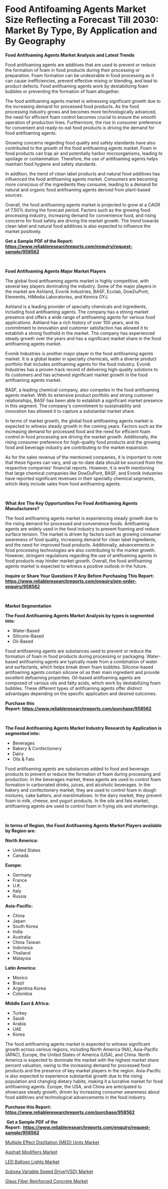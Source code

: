 <p><h1>Food Antifoaming Agents Market Size Reflecting a Forecast Till 2030: Market By Type, By Application and By Geography</h1></p><p><strong>Food Antifoaming Agents Market Analysis and Latest Trends</strong></p>
<p><p>Food antifoaming agents are additives that are used to prevent or reduce the formation of foam in food products during their processing or preparation. Foam formation can be undesirable in food processing as it can cause inefficiencies, prevent effective mixing or blending, and lead to product defects. Food antifoaming agents work by destabilizing foam bubbles or preventing the formation of foam altogether.</p><p>The food antifoaming agents market is witnessing significant growth due to the increasing demand for processed food products. As the food processing industry grows and becomes more technologically advanced, the need for efficient foam control becomes crucial to ensure the smooth operation of production lines. Furthermore, the rise in consumer preference for convenient and ready-to-eat food products is driving the demand for food antifoaming agents.</p><p>Growing concerns regarding food quality and safety standards have also contributed to the growth of the food antifoaming agents market. Foam in food products can trap air and potentially harbor microorganisms, leading to spoilage or contamination. Therefore, the use of antifoaming agents helps maintain food hygiene and safety standards.</p><p>In addition, the trend of clean label products and natural food additives has influenced the food antifoaming agents market. Consumers are becoming more conscious of the ingredients they consume, leading to a demand for natural and organic food antifoaming agents derived from plant-based sources.</p><p>Overall, the food antifoaming agents market is projected to grow at a CAGR of 7.50% during the forecast period. Factors such as the growing food processing industry, increasing demand for convenience food, and rising concerns for food safety are driving the market growth. The trend towards clean label and natural food additives is also expected to influence the market positively.</p></p>
<p><strong>Get a Sample PDF of the Report:&nbsp; <a href="https://www.reliableresearchreports.com/enquiry/request-sample/958562">https://www.reliableresearchreports.com/enquiry/request-sample/958562</a></strong></p>
<p>&nbsp;</p>
<p><strong>Food Antifoaming Agents Major Market Players</strong></p>
<p><p>The global food antifoaming agents market is highly competitive, with several key players dominating the industry. Some of the major players in the market are Ashland, Evonik Industries, BASF, Ecolab, DowDuPont, Elementis, HiMedia Laboratories, and Kemira OYJ.</p><p>Ashland is a leading provider of specialty chemicals and ingredients, including food antifoaming agents. The company has a strong market presence and offers a wide range of antifoaming agents for various food applications. Ashland has a rich history of over 100 years, and its commitment to innovation and customer satisfaction has allowed it to establish a strong foothold in the market. The company has experienced steady growth over the years and has a significant market share in the food antifoaming agents market.</p><p>Evonik Industries is another major player in the food antifoaming agents market. It is a global leader in specialty chemicals, with a diverse product portfolio that includes antifoaming agents for the food industry. Evonik Industries has a proven track record of delivering high-quality solutions to its customers and has achieved significant market growth in the food antifoaming agents market.</p><p>BASF, a leading chemical company, also competes in the food antifoaming agents market. With its extensive product portfolio and strong customer relationships, BASF has been able to establish a significant market presence in this segment. The company's commitment to sustainability and innovation has allowed it to capture a substantial market share.</p><p>In terms of market growth, the global food antifoaming agents market is expected to witness steady growth in the coming years. Factors such as the increasing demand for processed food and the need for efficient foam control in food processing are driving the market growth. Additionally, the rising consumer preference for high-quality food products and the growing food and beverage industry are contributing to the market expansion.</p><p>As for the sales revenue of the mentioned companies, it is important to note that these figures can vary, and up-to-date data should be sourced from the respective companies' financial reports. However, it is worth mentioning that large chemical companies like DowDuPont, BASF, and Evonik Industries have reported significant revenues in their specialty chemical segments, which likely include sales from food antifoaming agents.</p></p>
<p>&nbsp;</p>
<p><strong>What Are The Key Opportunities For Food Antifoaming Agents Manufacturers?</strong></p>
<p><p>The food antifoaming agents market is experiencing steady growth due to the rising demand for processed and convenience foods. Antifoaming agents are widely used in the food industry to prevent foaming and reduce surface tension. The market is driven by factors such as growing consumer awareness of food quality, increasing demand for clean label ingredients, and the need for improved food products. Additionally, advancements in food processing technologies are also contributing to the market growth. However, stringent regulations regarding the use of antifoaming agents in food products may hinder market growth. Overall, the food antifoaming agents market is expected to witness a positive outlook in the future.</p></p>
<p><strong>Inquire or Share Your Questions If Any Before Purchasing This Report: <a href="https://www.reliableresearchreports.com/enquiry/pre-order-enquiry/958562">https://www.reliableresearchreports.com/enquiry/pre-order-enquiry/958562</a></strong></p>
<p>&nbsp;</p>
<p><strong>Market Segmentation</strong></p>
<p><strong>The Food Antifoaming Agents Market Analysis by types is segmented into:</strong></p>
<p><ul><li>Water-Based</li><li>Silicone-Based</li><li>Oil-Based</li></ul></p>
<p><p>Food antifoaming agents are substances used to prevent or reduce the formation of foam in food products during processing or packaging. Water-based antifoaming agents are typically made from a combination of water and surfactants, which helps break down foam bubbles. Silicone-based antifoaming agents contain silicone oil as their main ingredient and provide excellent defoaming properties. Oil-based antifoaming agents are composed of various oils and fatty acids, which work by destabilizing foam bubbles. These different types of antifoaming agents offer distinct advantages depending on the specific application and desired outcomes.</p></p>
<p><strong>Purchase this Report:&nbsp;<a href="https://www.reliableresearchreports.com/purchase/958562">https://www.reliableresearchreports.com/purchase/958562</a></strong></p>
<p>&nbsp;</p>
<p><strong>The Food Antifoaming Agents Market Industry Research by Application is segmented into:</strong></p>
<p><ul><li>Beverages</li><li>Bakery & Confectionery</li><li>Dairy</li><li>Oils & Fats</li></ul></p>
<p><p>Food antifoaming agents are substances added to food and beverage products to prevent or reduce the formation of foam during processing and production. In the beverages market, these agents are used to control foam formation in carbonated drinks, juices, and alcoholic beverages. In the bakery and confectionery market, they are used to control foam in dough mixtures, cake batters, and marshmallows. In the dairy market, they prevent foam in milk, cheese, and yogurt products. In the oils and fats market, antifoaming agents are used to control foam in frying oils and shortenings.</p></p>
<p>&nbsp;</p>
<p><strong>In terms of Region, the Food Antifoaming Agents Market Players available by Region are:</strong></p>
<p>
    <p> <strong> North America: </strong>
        <ul>
            <li>United States</li>
            <li>Canada</li>
        </ul>
        </p> 
    <p> <strong> Europe: </strong>
        <ul>
            <li>Germany</li>
            <li>France</li>
            <li>U.K.</li>
            <li>Italy</li>
            <li>Russia</li>
        </ul>
        </p> 
    <p> <strong> Asia-Pacific: </strong>
        <ul>
            <li>China</li>
            <li>Japan</li>
            <li>South Korea</li>
            <li>India</li>
            <li>Australia</li>
            <li>China Taiwan</li>
            <li>Indonesia</li>
            <li>Thailand</li>
            <li>Malaysia</li>
        </ul>
        </p> 
    <p> <strong> Latin America: </strong>
        <ul>
            <li>Mexico</li>
            <li>Brazil</li>
            <li>Argentina Korea</li>
            <li>Colombia</li>
        </ul>
        </p> 
    <p> <strong> Middle East & Africa: </strong>
        <ul>
            <li>Turkey</li>
            <li>Saudi</li>
            <li>Arabia</li>
            <li>UAE</li>
            <li>Korea</li>
        </ul>
    </p>
    </p>
<p><p>The food antifoaming agents market is expected to witness significant growth across various regions, including North America (NA), Asia-Pacific (APAC), Europe, the United States of America (USA), and China. North America is expected to dominate the market with the highest market share percent valuation, owing to the increasing demand for processed food products and the presence of key market players in the region. Asia-Pacific is also expected to experience substantial growth due to the rising population and changing dietary habits, making it a lucrative market for food antifoaming agents. Europe, the USA, and China are anticipated to showcase steady growth, driven by increasing consumer awareness about food additives and technological advancements in the food industry.</p></p>
<p><strong>Purchase this Report: <a href="https://www.reliableresearchreports.com/purchase/958562">https://www.reliableresearchreports.com/purchase/958562</a></strong></p>
<p>&nbsp;<strong>Get a Sample PDF of the Report:&nbsp;&nbsp;<a href="https://www.reliableresearchreports.com/enquiry/request-sample/958562">https://www.reliableresearchreports.com/enquiry/request-sample/958562</a></strong></p>
<p><strong></strong></p>
<p><p><a href="https://www.linkedin.com/pulse/multiple-effect-distillation-med-units-market-share-amp-c82be/">Multiple Effect Distillation (MED) Units Market</a></p><p><a href="https://github.com/PeterParrish5/Market-Research-Report-List-2/blob/main/asphalt-modifiers-market.md">Asphalt Modifiers Market</a></p><p><a href="https://medium.com/@nettieboyle84/led-balloon-lights-market-comprehensive-assessment-by-type-application-and-geography-9b75150535df">LED Balloon Lights Market</a></p><p><a href="https://www.linkedin.com/pulse/subsea-variable-speed-drivevsd-market-size-share-global-analysis-lk9ke/">Subsea Variable Speed Drive(VSD) Market</a></p><p><a href="https://github.com/CliffMedina6/Market-Research-Report-List-2/blob/main/glass-fiber-reinforced-concrete-market.md">Glass Fiber Reinforced Concrete Market</a></p></p>